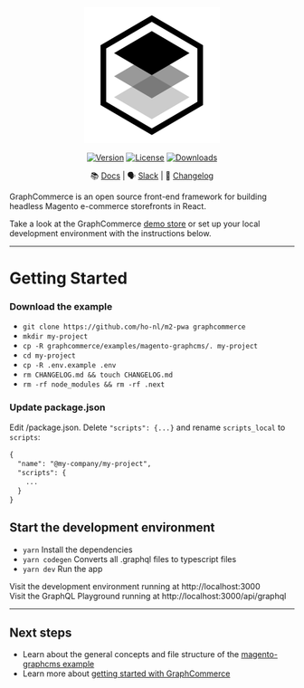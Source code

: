 <p align="center">
    <a href="https://www.graphcommerce.org/"><img src="./examples/magento-graphcms/public/favicon.svg" alt="GraphCommerce Logo"/></a>
</p>
<p align="center">
    <a href="https://www.npmjs.com/package/@graphcommerce/graphcommerce"><img src="https://img.shields.io/npm/v/@graphcommerce/graphcommerce.svg?sanitize=true" alt="Version"></a>
    <a href="https://github.com/ho-nl/graphcommerce/blob/main/LICENSE.md"><img src="https://img.shields.io/npm/l/@graphcommerce/graphcommerce.svg?sanitize=true" alt="License"></a>
    <a href="https://npmcharts.com/compare/@graphcommerce/graphcommerce?minimal=true"><img src="https://img.shields.io/npm/dm/@graphcommerce/graphcommerce.svg?sanitize=true" alt="Downloads"></a>
 </p>

<div align="center">

📚 [Docs](https://graphcommerce.org/docs) | 🗣
[Slack](https://join.slack.com/t/graphcommerce/shared_invite/zt-11rmgq1ad-F~0daNtKcSvtcC4eQRzjeQ)
| 📝 [Changelog](./CHANGELOG.md)

</div>

GraphCommerce is an open source front-end framework for building headless
Magento e-commerce storefronts in React.

Take a look at the GraphCommerce [demo store](https://graphcommerce.vercel.app/)
or set up your local development environment with the instructions below.

---

# Getting Started

### Download the example

- `git clone https://github.com/ho-nl/m2-pwa graphcommerce`
- `mkdir my-project`
- `cp -R graphcommerce/examples/magento-graphcms/. my-project`
- `cd my-project`
- `cp -R .env.example .env`
- `rm CHANGELOG.md && touch CHANGELOG.md`
- `rm -rf node_modules && rm -rf .next`

### Update package.json

Edit /package.json. Delete `"scripts": {...}` and rename `scripts_local` to
`scripts`:

```
{
  "name": "@my-company/my-project",
  "scripts": {
    ...
  }
}
```

## Start the development environment

- `yarn` Install the dependencies
- `yarn codegen` Converts all .graphql files to typescript files
- `yarn dev` Run the app

Visit the development environment running at http://localhost:3000  
Visit the GraphQL Playground running at http://localhost:3000/api/graphql

---

## Next steps

- Learn about the general concepts and file structure of the
  [magento-graphcms example](./docs/content/getting-started/readme.md)
- Learn more about
  [getting started with GraphCommerce](./docs/content/getting-started/create.md)
